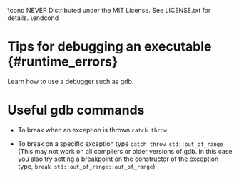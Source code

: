 \cond NEVER
Distributed under the MIT License.
See LICENSE.txt for details.
\endcond

# Tips for debugging an executable {#runtime_errors}

Learn how to use a debugger such as gdb.

# Useful gdb commands

- To break when an exception is thrown `catch throw`

- To break on a specific exception type `catch throw std::out_of_range`
  (This may not work on all compilers or older versions of gdb.  In this
  case you also try setting a breakpoint on the constructor of the exception
  type, `break std::out_of_range::out_of_range`)

